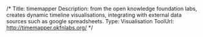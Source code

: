 /*
Title: timemapper
Description: from the open knowledge foundation labs, creates dynamic timeline visualisations, integrating with external data sources such as google spreadsheets.
Type: Visualisation
ToolUrl: http://timemapper.okfnlabs.org/
*/